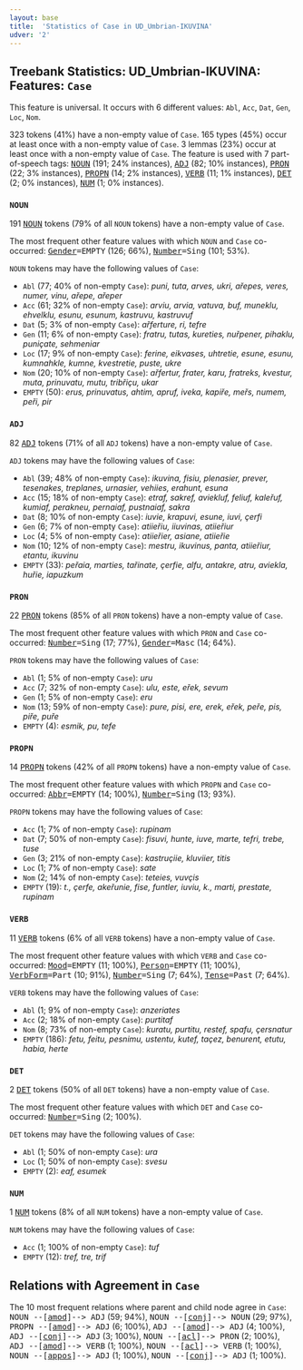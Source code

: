 ```yaml
---
layout: base
title:  'Statistics of Case in UD_Umbrian-IKUVINA'
udver: '2'
---
```


## Treebank Statistics: UD_Umbrian-IKUVINA: Features: `Case`

This feature is universal.
It occurs with 6 different values: `Abl`, `Acc`, `Dat`, `Gen`, `Loc`, `Nom`.

323 tokens (41%) have a non-empty value of `Case`.
165 types (45%) occur at least once with a non-empty value of `Case`.
3 lemmas (23%) occur at least once with a non-empty value of `Case`.
The feature is used with 7 part-of-speech tags: <tt><a href="xum_ikuvina-pos-NOUN.html">NOUN</a></tt> (191; 24% instances), <tt><a href="xum_ikuvina-pos-ADJ.html">ADJ</a></tt> (82; 10% instances), <tt><a href="xum_ikuvina-pos-PRON.html">PRON</a></tt> (22; 3% instances), <tt><a href="xum_ikuvina-pos-PROPN.html">PROPN</a></tt> (14; 2% instances), <tt><a href="xum_ikuvina-pos-VERB.html">VERB</a></tt> (11; 1% instances), <tt><a href="xum_ikuvina-pos-DET.html">DET</a></tt> (2; 0% instances), <tt><a href="xum_ikuvina-pos-NUM.html">NUM</a></tt> (1; 0% instances).

### `NOUN`

191 <tt><a href="xum_ikuvina-pos-NOUN.html">NOUN</a></tt> tokens (79% of all `NOUN` tokens) have a non-empty value of `Case`.

The most frequent other feature values with which `NOUN` and `Case` co-occurred: <tt><a href="xum_ikuvina-feat-Gender.html">Gender</a></tt><tt>=EMPTY</tt> (126; 66%), <tt><a href="xum_ikuvina-feat-Number.html">Number</a></tt><tt>=Sing</tt> (101; 53%).

`NOUN` tokens may have the following values of `Case`:

* `Abl` (77; 40% of non-empty `Case`): <em>puni, tuta, arves, ukri, ařepes, veres, numer, vinu, ařepe, ařeper</em>
* `Acc` (61; 32% of non-empty `Case`): <em>arviu, arvia, vatuva, buf, muneklu, ehvelklu, esunu, esunum, kastruvu, kastruvuf</em>
* `Dat` (5; 3% of non-empty `Case`): <em>ařferture, ri, tefre</em>
* `Gen` (11; 6% of non-empty `Case`): <em>fratru, tutas, kureties, nuřpener, pihaklu, puniçate, sehmeniar</em>
* `Loc` (17; 9% of non-empty `Case`): <em>ferine, eikvases, uhtretie, esune, esunu, kumnahkle, kumne, kvestretie, puste, ukre</em>
* `Nom` (20; 10% of non-empty `Case`): <em>ařfertur, frater, karu, fratreks, kvestur, muta, prinuvatu, mutu, tribřiçu, ukar</em>
* `EMPTY` (50): <em>erus, prinuvatus, ahtim, apruf, iveka, kapiře, meřs, numem, peři, pir</em>

### `ADJ`

82 <tt><a href="xum_ikuvina-pos-ADJ.html">ADJ</a></tt> tokens (71% of all `ADJ` tokens) have a non-empty value of `Case`.

`ADJ` tokens may have the following values of `Case`:

* `Abl` (39; 48% of non-empty `Case`): <em>ikuvina, fisiu, plenasier, prever, tesenakes, treplanes, urnasier, vehiies, erahunt, esuna</em>
* `Acc` (15; 18% of non-empty `Case`): <em>etraf, sakref, aviekluf, feliuf, kaleřuf, kumiaf, perakneu, pernaiaf, pustnaiaf, sakra</em>
* `Dat` (8; 10% of non-empty `Case`): <em>iuvie, krapuvi, esune, iuvi, çerfi</em>
* `Gen` (6; 7% of non-empty `Case`): <em>atiieřiu, iiuvinas, atiieřiur</em>
* `Loc` (4; 5% of non-empty `Case`): <em>atiieřier, asiane, atiieřie</em>
* `Nom` (10; 12% of non-empty `Case`): <em>mestru, ikuvinus, panta, atiieřiur, etantu, ikuvinu</em>
* `EMPTY` (33): <em>peřaia, marties, tařinate, çerfie, alfu, antakre, atru, aviekla, huřie, iapuzkum</em>

### `PRON`

22 <tt><a href="xum_ikuvina-pos-PRON.html">PRON</a></tt> tokens (85% of all `PRON` tokens) have a non-empty value of `Case`.

The most frequent other feature values with which `PRON` and `Case` co-occurred: <tt><a href="xum_ikuvina-feat-Number.html">Number</a></tt><tt>=Sing</tt> (17; 77%), <tt><a href="xum_ikuvina-feat-Gender.html">Gender</a></tt><tt>=Masc</tt> (14; 64%).

`PRON` tokens may have the following values of `Case`:

* `Abl` (1; 5% of non-empty `Case`): <em>uru</em>
* `Acc` (7; 32% of non-empty `Case`): <em>ulu, este, eřek, sevum</em>
* `Gen` (1; 5% of non-empty `Case`): <em>eru</em>
* `Nom` (13; 59% of non-empty `Case`): <em>pure, pisi, ere, erek, eřek, peře, pis, piře, puře</em>
* `EMPTY` (4): <em>esmik, pu, tefe</em>

### `PROPN`

14 <tt><a href="xum_ikuvina-pos-PROPN.html">PROPN</a></tt> tokens (42% of all `PROPN` tokens) have a non-empty value of `Case`.

The most frequent other feature values with which `PROPN` and `Case` co-occurred: <tt><a href="xum_ikuvina-feat-Abbr.html">Abbr</a></tt><tt>=EMPTY</tt> (14; 100%), <tt><a href="xum_ikuvina-feat-Number.html">Number</a></tt><tt>=Sing</tt> (13; 93%).

`PROPN` tokens may have the following values of `Case`:

* `Acc` (1; 7% of non-empty `Case`): <em>rupinam</em>
* `Dat` (7; 50% of non-empty `Case`): <em>fisuvi, hunte, iuve, marte, tefri, trebe, tuse</em>
* `Gen` (3; 21% of non-empty `Case`): <em>kastruçiie, kluviier, titis</em>
* `Loc` (1; 7% of non-empty `Case`): <em>sate</em>
* `Nom` (2; 14% of non-empty `Case`): <em>teteies, vuvçis</em>
* `EMPTY` (19): <em>t., çerfe, akeřunie, fise, funtler, iuviu, k., marti, prestate, rupinam</em>

### `VERB`

11 <tt><a href="xum_ikuvina-pos-VERB.html">VERB</a></tt> tokens (6% of all `VERB` tokens) have a non-empty value of `Case`.

The most frequent other feature values with which `VERB` and `Case` co-occurred: <tt><a href="xum_ikuvina-feat-Mood.html">Mood</a></tt><tt>=EMPTY</tt> (11; 100%), <tt><a href="xum_ikuvina-feat-Person.html">Person</a></tt><tt>=EMPTY</tt> (11; 100%), <tt><a href="xum_ikuvina-feat-VerbForm.html">VerbForm</a></tt><tt>=Part</tt> (10; 91%), <tt><a href="xum_ikuvina-feat-Number.html">Number</a></tt><tt>=Sing</tt> (7; 64%), <tt><a href="xum_ikuvina-feat-Tense.html">Tense</a></tt><tt>=Past</tt> (7; 64%).

`VERB` tokens may have the following values of `Case`:

* `Abl` (1; 9% of non-empty `Case`): <em>anzeriates</em>
* `Acc` (2; 18% of non-empty `Case`): <em>purtitaf</em>
* `Nom` (8; 73% of non-empty `Case`): <em>kuratu, purtitu, restef, spafu, çersnatur</em>
* `EMPTY` (186): <em>fetu, feitu, pesnimu, ustentu, kutef, taçez, benurent, etutu, habia, herte</em>

### `DET`

2 <tt><a href="xum_ikuvina-pos-DET.html">DET</a></tt> tokens (50% of all `DET` tokens) have a non-empty value of `Case`.

The most frequent other feature values with which `DET` and `Case` co-occurred: <tt><a href="xum_ikuvina-feat-Number.html">Number</a></tt><tt>=Sing</tt> (2; 100%).

`DET` tokens may have the following values of `Case`:

* `Abl` (1; 50% of non-empty `Case`): <em>ura</em>
* `Loc` (1; 50% of non-empty `Case`): <em>svesu</em>
* `EMPTY` (2): <em>eaf, esumek</em>

### `NUM`

1 <tt><a href="xum_ikuvina-pos-NUM.html">NUM</a></tt> tokens (8% of all `NUM` tokens) have a non-empty value of `Case`.

`NUM` tokens may have the following values of `Case`:

* `Acc` (1; 100% of non-empty `Case`): <em>tuf</em>
* `EMPTY` (12): <em>tref, tre, trif</em>

## Relations with Agreement in `Case`

The 10 most frequent relations where parent and child node agree in `Case`:
<tt>NOUN --[<tt><a href="xum_ikuvina-dep-amod.html">amod</a></tt>]--> ADJ</tt> (59; 94%),
<tt>NOUN --[<tt><a href="xum_ikuvina-dep-conj.html">conj</a></tt>]--> NOUN</tt> (29; 97%),
<tt>PROPN --[<tt><a href="xum_ikuvina-dep-amod.html">amod</a></tt>]--> ADJ</tt> (6; 100%),
<tt>ADJ --[<tt><a href="xum_ikuvina-dep-amod.html">amod</a></tt>]--> ADJ</tt> (4; 100%),
<tt>ADJ --[<tt><a href="xum_ikuvina-dep-conj.html">conj</a></tt>]--> ADJ</tt> (3; 100%),
<tt>NOUN --[<tt><a href="xum_ikuvina-dep-acl.html">acl</a></tt>]--> PRON</tt> (2; 100%),
<tt>ADJ --[<tt><a href="xum_ikuvina-dep-amod.html">amod</a></tt>]--> VERB</tt> (1; 100%),
<tt>NOUN --[<tt><a href="xum_ikuvina-dep-acl.html">acl</a></tt>]--> VERB</tt> (1; 100%),
<tt>NOUN --[<tt><a href="xum_ikuvina-dep-appos.html">appos</a></tt>]--> ADJ</tt> (1; 100%),
<tt>NOUN --[<tt><a href="xum_ikuvina-dep-conj.html">conj</a></tt>]--> ADJ</tt> (1; 100%).

